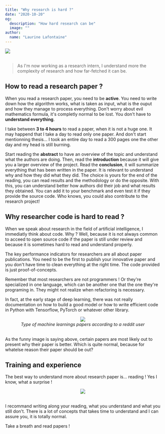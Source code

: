 ```yaml
---
title: "Why research is hard ?"
date: "2020-10-20"
og:
  description: "How hard research can be"
  image: ""
author:
  name: "Laurine Lafontaine"
---
```


<div style="width:30%"><img src="https://img.shields.io/static/v1?label=last-modified&message=28 may&color=orange"></div>
</br>

> As I'm now working as a research intern, I understand more the complexity of research and how far-fetched it can be.

## How to read a research paper ?

When you read a research paper, you need to be **active**. You need to write down how the algorithm works, what is taken as input, what is the ouput and how they manage to process everything. Don't worry about evil mathematics formula, it's completly normal to be lost. You don't have to **understand everything**.

I take between **3 to 4 hours** to read a paper, when it is not a huge one. It may happend that I take a day to read only one paper. And don't start mentionning thesis... I took an entire day to read a 300 pages one the other day and my head is still burning. 

Start reading the **abstract** to have an overview of the topic and understand what the authors are doing. Then, read the **introduction** because it will give you a larger overview of the project. Read the **conclusion**, it will summarize everything that has been written in the paper. It is relevant to understand why and how they did what they did. The choice is yours for the end of the reading, you can read results and the methodology or do the opposite. With this, you can understand better how authors did their job and what results they obtained. You can add it to your benchmark and even test it if they provide the source code. 
Who knows, you could also contribute to the research project!

## Why researcher code is hard to read ?

When we speak about research in the field of artificial intelligence, I immediatly think about code. Why ? Well, because it is not always common to acceed to open source code if the paper is still under review and because it is sometimes hard to read and understand properly.

The key performance indicators for researchers are all about paper publications. You need to be the first to publish your innovative paper and you don't have time to clean everything at the right time. The code provided is just proof-of-concepts.

Remember that most researchers are not programmers ! Or they're specialized in one language, which can be another one that the one they're programing in. They might not realize when refactoring is necessary.

In fact, at the early stage of deep learning, there was not really documentation on how to build a good model or how to write efficient code in Python with Tensorflow, PyTorch or whatever other library.

<div style="text-align:center">
<img src="../img/type_of_ML_paper.jpg"/></br>
<i>Type of machine learnings papers according to a reddit user</i>
</div>
</br>

As the funny image is saying above, certain papers are most likely out to present why their paper is better. Which is quite normal, because for whatelse reason their paper should be out? 

## Training and experience

The best way to understand more about research paper is... reading ! Yes I know, what a surprise !

<div style="text-align:center"><img src="https://media.giphy.com/media/NFA61GS9qKZ68/giphy.gif"/></div> </br>

I recommand writing along your reading, what you understand and what you still don't. There is a lot of concepts that takes time to understand and I can assure you, it is totally normal. 

Take a breath and read papers !